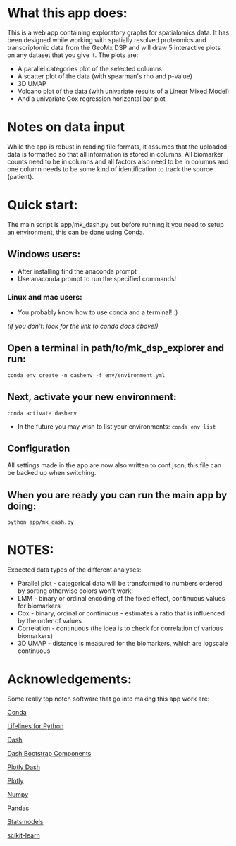 # What this app does:
This is a web app containing exploratory graphs for spatialomics data. 
It has been designed while working with
spatially resolved proteomics and transcriptomic data from the GeoMx DSP 
and will draw
5 interactive plots on any dataset that you give it. The plots are:
* A parallel categories plot of the selected columns
* A scatter plot of the data (with spearman's rho and p-value)
* 3D UMAP
* Volcano plot of the data (with univariate results of a Linear Mixed Model)
* And a univariate Cox regression horizontal bar plot

# Notes on data input
While the app is robust in reading file formats, it assumes that the uploaded data
 is formatted so that all information is stored in columns. All biomarker counts
 need to be in columns and all factors also need to be in columns and one column
 needs to be some kind of identification to track the source (patient). 

# Quick start:
The main script is app/mk_dash.py but before running it you need to setup an environment,
this can be done using [Conda](https://conda.io/docs/user-guide/install/index.html).

## Windows users:
* After installing find the anaconda prompt
* Use anaconda prompt to run the specified commands!

### Linux and mac users:
* You probably know how to use conda and a terminal! :) 

_(if you don't: look for the link to conda docs above!)_

## Open a terminal in path/to/mk_dsp_explorer and run:
```conda env create -n dashenv -f env/environment.yml```

## Next, activate your new environment:
```conda activate dashenv```

* In the future you may wish to list your environments:
```conda env list```

## Configuration 
All settings made in the app are now also written to conf.json, this file can be
backed up when switching. 
## When you are ready you can run the main app by doing:
```python app/mk_dash.py```

# NOTES:

Expected data types of the different analyses:
* Parallel plot - categorical data will be transformed to numbers ordered by sorting
otherwise colors won't work!
* LMM - binary or ordinal encoding of the fixed effect, continuous values for biomarkers
* Cox - binary, ordinal or continuous - estimates a ratio that is influenced by the order of values
* Correlation - continuous (the idea is to check for correlation of various biomarkers)
* 3D UMAP - distance is measured for the biomarkers, which are logscale continuous

# Acknowledgements:
Some really top notch software that go into making this app work are:

[Conda](https://conda.io/)

[Lifelines for Python](https://lifelines.readthedocs.io/en/latest/)

[Dash](https://dash.plot.ly/dash-core-components)

[Dash Bootstrap Components](https://dash-bootstrap-components.readthedocs.io/en/latest/)

[Plotly Dash](https://plotly.com/dash/)

[Plotly](https://plotly.com/)

[Numpy](https://numpy.org/)

[Pandas](https://pandas.pydata.org/)

[Statsmodels](https://www.statsmodels.org/)

[scikit-learn](https://scikit-learn.org/)



